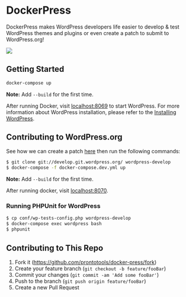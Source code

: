 # DockerPress

DockerPress makes WordPress developers life easier to develop & test WordPress themes and plugins or even create a patch to submit to WordPress.org!

![](https://s.w.org/images/backgrounds/wordpress-bg-medblue.png)

## Getting Started

```sh
docker-compose up
```

**Note:** Add `--build` for the first time.

After running Docker, visit [localhost:8069](http://localhost:8069) to start WordPress. For more information about WordPress installation, please refer to the [Installing WordPress](https://codex.wordpress.org/Installing_WordPress/).

## Contributing to WordPress.org

See how we can create a patch [here](https://make.wordpress.org/core/handbook/contribute/git/#patches) then run the following commands:

```sh
$ git clone git://develop.git.wordpress.org/ wordpress-develop
$ docker-compose -f docker-compose.dev.yml up
```

**Note:** Add `--build` for the first time.

After running docker, visit [localhost:8070](http://localhost:8070).

### Running PHPUnit for WordPress

```sh
$ cp conf/wp-tests-config.php wordpress-develop
$ docker-compose exec wordpress bash
$ phpunit
```

## Contributing to This Repo

1. Fork it (<https://github.com/prontotools/docker-press/fork>)
2. Create your feature branch (`git checkout -b feature/fooBar`)
3. Commit your changes (`git commit -am 'Add some fooBar'`)
4. Push to the branch (`git push origin feature/fooBar`)
5. Create a new Pull Request

<!-- Markdown link & img dfn's -->
[npm-image]: https://img.shields.io/npm/v/datadog-metrics.svg?style=flat-square
[npm-url]: https://npmjs.org/package/datadog-metrics
[npm-downloads]: https://img.shields.io/npm/dm/datadog-metrics.svg?style=flat-square
[travis-image]: https://img.shields.io/travis/dbader/node-datadog-metrics/master.svg?style=flat-square
[travis-url]: https://travis-ci.org/dbader/node-datadog-metrics
[wiki]: https://github.com/yourname/yourproject/wiki
